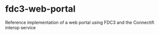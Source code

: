 # fdc3-web-portal
Reference implementation of a web portal using FDC3 and the Connectifi interop service
